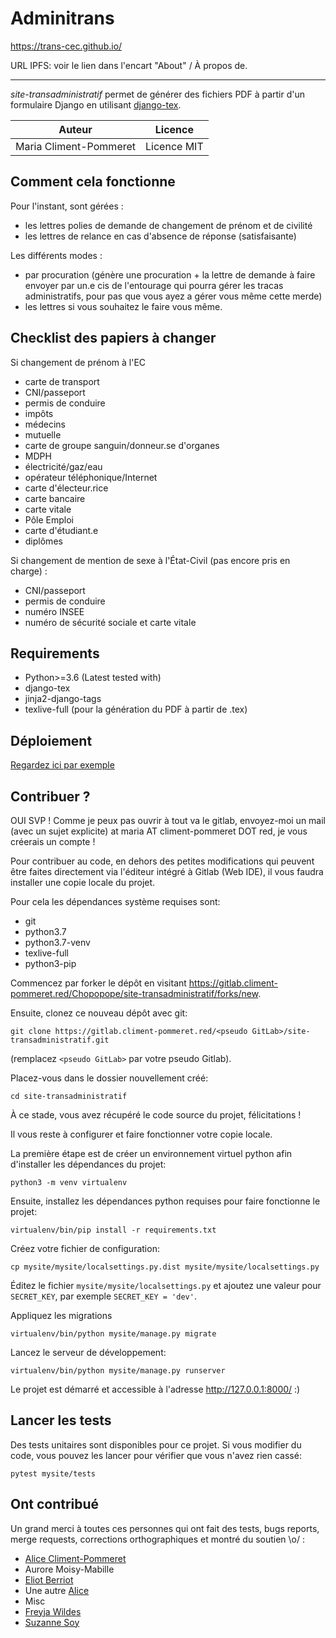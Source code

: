 Adminitrans
===========

https://trans-cec.github.io/

URL IPFS: voir le lien dans l'encart "About" / À propos de.

-------------------

*site-transadministratif* permet de générer des fichiers PDF à partir d'un formulaire Django en utilisant [django-tex](https://pypi.org/project/django-tex/).

| Auteur                 | Licence     |
|------------------------|-------------|
| Maria Climent-Pommeret | Licence MIT |


Comment cela fonctionne
-----------------------

Pour l'instant, sont gérées :
- les lettres polies de demande de changement de prénom et de civilité
- les lettres de relance en cas d'absence de réponse (satisfaisante)

Les différents modes :
- par procuration (génère une procuration + la lettre de demande à faire envoyer
par un.e cis de l'entourage qui pourra gérer les tracas administratifs, pour pas
que vous ayez a gérer vous même cette merde)
- les lettres si vous souhaitez le faire vous même.

Checklist des papiers à changer
-------------------------------

Si changement de prénom à l'EC
- carte de transport
- CNI/passeport
- permis de conduire
- impôts
- médecins
- mutuelle
- carte de groupe sanguin/donneur.se d'organes
- MDPH
- électricité/gaz/eau
- opérateur téléphonique/Internet
- carte d'électeur.rice
- carte bancaire
- carte vitale
- Pôle Emploi
- carte d'étudiant.e
- diplômes

Si changement de mention de sexe à l'État-Civil (pas encore pris en charge) :
- CNI/passeport
- permis de conduire
- numéro INSEE
- numéro de sécurité sociale et carte vitale

Requirements
------------

- Python>=3.6 (Latest tested with)
- django-tex
- jinja2-django-tags
- texlive-full (pour la génération du PDF à partir de .tex)


Déploiement
-----------

[Regardez ici par exemple](https://maria.climent-pommeret.red/fr/blog/deploying-a-django-application/)


Contribuer ?
------------

OUI SVP ! Comme je peux pas ouvrir à tout va le gitlab, envoyez-moi un mail (avec un sujet explicite) at maria AT climent-pommeret DOT red, je vous créerais un compte !

Pour contribuer au code, en dehors des petites modifications qui peuvent être faites
directement via l'éditeur intégré à Gitlab (Web IDE), il vous faudra installer
une copie locale du projet.

Pour cela les dépendances système requises sont:

- git
- python3.7
- python3.7-venv
- texlive-full
- python3-pip

Commencez par forker le dépôt en visitant https://gitlab.climent-pommeret.red/Chopopope/site-transadministratif/forks/new.

Ensuite, clonez ce nouveau dépôt avec git:

    git clone https://gitlab.climent-pommeret.red/<pseudo GitLab>/site-transadministratif.git

(remplacez `<pseudo GitLab>` par votre pseudo Gitlab).

Placez-vous dans le dossier nouvellement créé:

    cd site-transadministratif

À ce stade, vous avez récupéré le code source du projet, félicitations !

Il vous reste à configurer et faire fonctionner votre copie locale.

La première étape est de créer un environnement virtuel python afin d'installer les dépendances du projet:

    python3 -m venv virtualenv

Ensuite, installez les dépendances python requises pour faire fonctionne le projet:

    virtualenv/bin/pip install -r requirements.txt

Créez votre fichier de configuration:

    cp mysite/mysite/localsettings.py.dist mysite/mysite/localsettings.py

Éditez le fichier `mysite/mysite/localsettings.py` et ajoutez une valeur pour `SECRET_KEY`, par exemple `SECRET_KEY = 'dev'`.

Appliquez les migrations

    virtualenv/bin/python mysite/manage.py migrate

Lancez le serveur de développement:

    virtualenv/bin/python mysite/manage.py runserver

Le projet est démarré et accessible à l'adresse http://127.0.0.1:8000/ :)

Lancer les tests
----------------

Des tests unitaires sont disponibles pour ce projet. Si vous modifier du code, vous pouvez
les lancer pour vérifier que vous n'avez rien cassé:

    pytest mysite/tests

Ont contribué
-------------

Un grand merci à toutes ces personnes qui ont fait des tests, bugs reports, merge requests, corrections orthographiques et montré du soutien \o/ :

- [Alice Climent-Pommeret](https://alice.climent-pommeret.red/fr)
- Aurore Moisy-Mabille
- [Eliot Berriot](https://eliotberriot.com/)
- Une autre [Alice](https://bidule.menf.in/users/alice)
- Misc
- [Freyja Wildes](https://social.art-software.fr/@freyja_wildes)
- [Suzanne Soy](https://suzanne.soy)

